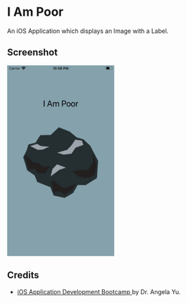 #  I Am Poor
An iOS Application which displays an Image with a Label.

## Screenshot
<img src="HomeScreen.png" width="250">

## Credits
- <a href="https://www.udemy.com/course/ios-13-app-development-bootcamp/"> iOS Application Development Bootcamp </a> by Dr. Angela Yu.
